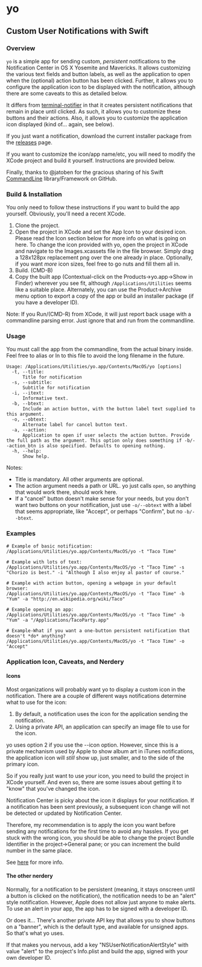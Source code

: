 # yo

## Custom User Notifications with Swift

### Overview
```yo``` is a simple app for sending custom, *persistent* notifications to the Notification Center in OS X Yosemite and Mavericks. It allows customizing the various text fields and button labels, as well as the application to open when the (optional) action button has been clicked. Further, it allows you to configure the application icon to be displayed with the notification, although there are some caveats to this as detailed below.

It differs from [terminal-notifier](https://github.com/alloy/terminal-notifier) in that it creates persistent notifications that remain in place until clicked. As such, it allows you to customize these buttons and their actions. Also, it allows you to customize the application icon displayed (kind of... again, see below).

If you just want a notification, download the current installer package from the [releases](https://github.com/sheagcraig/yo/releases) page.

If you want to customize the icon/app name/etc, you will need to modify the XCode project and build it yourself. Instructions are provided below.

Finally, thanks to @jatoben for the gracious sharing of his Swift [CommandLine](https://github.com/jatoben/CommandLine) library/Framework on GitHub.

### Build & Installation
You only need to follow these instructions if you want to build the app yourself. Obviously, you'll need a recent XCode.

1. Clone the project.
2. Open the project in XCode and set the App Icon to your desired icon. Please read the Icon section below for more info on what is going on here. To change the icon provided with yo, open the project in XCode and navigate to the Images.xcassets file in the file browser. Simply drag a 128x128px replacement png over the one already in place. Optionally, if you want *more* icon sizes, feel free to go nuts and fill them all in.
3. Build. (CMD-B)
4. Copy the built app (Contextual-click on the Products->yo.app->Show in Finder) wherever you see fit, although ```/Applications/Utilities``` seems like a suitable place. Alternately, you can use the Product->Archive menu option to export a copy of the app or build an installer package (if you have a developer ID).

Note: If you Run/(CMD-R) from XCode, it will just report back usage with a commandline parsing error. Just ignore that and run from the commandline.

### Usage
You must call the app from the commandline, from the actual binary inside. Feel free to alias or ln to this file to avoid the long filename in the future.

```
Usage: /Applications/Utilities/yo.app/Contents/MacOS/yo [options]
  -t, --title:
      Title for notification
  -s, --subtitle:
      Subtitle for notification
  -i, --itext:
      Informative text.
  -b, --btext:
	  Include an action button, with the button label text supplied to this argument.
  -o, --obtext:  
      Alternate label for cancel button text.
  -a, --action:  
      Application to open if user selects the action button. Provide the full path as the argument. This option only does something if -b/--action_btn is also specified. Defaults to opening nothing.
  -h, --help:
	  Show help.
```

Notes:
- Title is mandatory. All other arguments are optional.
- The action argument needs a path or URL. yo just calls ```open```, so anything that would work there, should work here.
- If a "cancel" button doesn't make sense for your needs, but you don't want two buttons on your notification, just use ```-o/--obtext``` with a label that seems appropriate, like "Accept", or perhaps "Confirm", but no ```-b/--btext```.

### Examples
```
# Example of basic notification:
/Applications/Utilities/yo.app/Contents/MacOS/yo -t "Taco Time"

# Example with lots of text:
/Applications/Utilities/yo.app/Contents/MacOS/yo -t "Taco Time" -s "Chorizo is best." -i "Although I also enjoy al pastor of course."

# Example with action button, opening a webpage in your default browser:
/Applications/Utilities/yo.app/Contents/MacOS/yo -t "Taco Time" -b "Yum" -a "http://en.wikipedia.org/wiki/Taco"

# Example opening an app: 
/Applications/Utilities/yo.app/Contents/MacOS/yo -t "Taco Time" -b "Yum" -a "/Applications/TacoParty.app"

# Example-What if you want a one-button persistent notification that doesn't *do* anything?
/Applications/Utilities/yo.app/Contents/MacOS/yo -t "Taco Time" -o "Accept"
```

### Application Icon, Caveats, and Nerdery
#### Icons
Most organizations will probably want yo to display a custom icon in the notification. There are a couple of different ways notifications determine what to use for the icon:
1. By default, a notification uses the icon for the application sending the notification.
2. Using a private API, an application can specify an image file to use for the icon.

yo uses option 2 if you use the --icon option. However, since this is a private mechanism used by Apple to show album art in iTunes notifications, the application icon will *still* show up, just smaller, and to the side of the primary icon.

So if you really just want to use *your* icon, you need to build the project in XCode yourself. And even so, there are some issues about getting it to "know" that you've changed the icon.

Notification Center is picky about the icon it displays for your notification. If a notification has been sent previously, a subsequent icon change will not be detected or updated by Notification Center.

Therefore, my recommendation is to apply the icon you want before sending any notifications for the first time to avoid any hassles. If you get stuck with the wrong icon, you should be able to change the project Bundle Identifier in the project->General pane; or you can increment the build number in the same place.

See [here](http://stackoverflow.com/questions/11856766/osx-notification-center-icon) for more info.

#### The other nerdery
Normally, for a notification to be persistent (meaning, it stays onscreen until a button is clicked on the notification), the notification needs to be an "alert" style notification. However, Apple does not allow just anyone to make alerts. To use an alert in your app, the app has to be signed with a developer ID.

Or does it... There's another private API key that allows you to show buttons on a "banner", which is the default type, and available for unsigned apps. So that's what yo uses.

If that makes you nervous, add a key "NSUserNotificationAlertStyle" with value "alert" to the project's Info.plist and build the app, signed with your own developer ID.